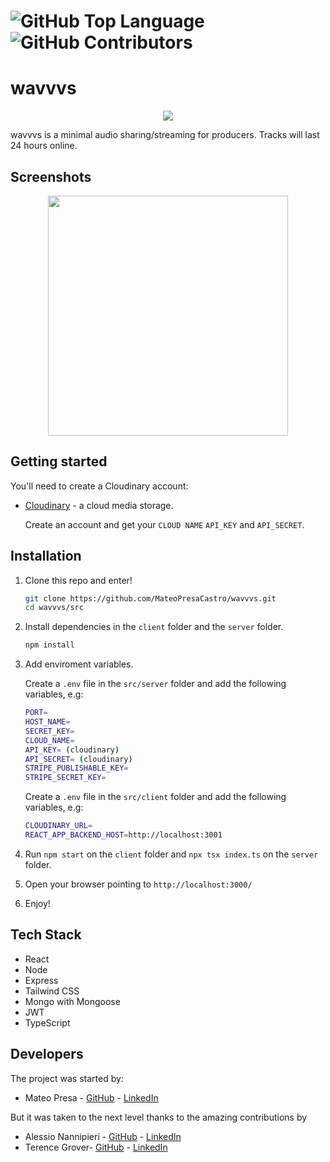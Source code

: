 # <img alt="GitHub Top Language" src="https://img.shields.io/github/languages/top/TerenceGrover/wavvvs" /> <img alt="GitHub Contributors" src="https://img.shields.io/github/contributors/TerenceGrover/wavvvs" />

# wavvvs

<p align="center">
  <img src="https://media.licdn.com/dms/image/C4E0BAQHg73rflkOEEw/company-logo_200_200/0/1676186988722?e=1684368000&v=beta&t=_X4Sq3GL-TOgew8twRgrNbFZ4JXHLm9PpK5mynO-Y0k" />
</p>


wavvvs is a minimal audio sharing/streaming for producers. Tracks will last 24 hours online.


## Screenshots

<p align="center">
  <img src="https://res.cloudinary.com/dlshfgwja/image/upload/v1676199242/lwvxhodsgiqoq9ycy0wa.png"
 style="width:40vw;height:auto;" />
</p>


## Getting started

You'll need to create a Cloudinary account:

* [Cloudinary](https://cloudinary.com/) - a cloud media storage.

   Create an account and get your `CLOUD NAME` `API_KEY` and `API_SECRET`.



## Installation 

1. Clone this repo and enter!

   ```bash
   git clone https://github.com/MateoPresaCastro/wavvvs.git
   cd wavvvs/src
   ```

2. Install dependencies in the `client` folder and the `server` folder.

   ```bash
   npm install
   ```

3. Add enviroment variables.

    Create a `.env` file in the `src/server` folder and add the following variables, e.g:
    
    ```bash
    PORT=
    HOST_NAME=
    SECRET_KEY=
    CLOUD_NAME=
    API_KEY= (cloudinary)
    API_SECRET= (cloudinary)
    STRIPE_PUBLISHABLE_KEY=
    STRIPE_SECRET_KEY=
    ```
    
    Create a `.env` file in the `src/client` folder and add the following variables, e.g:
    
    ```bash
    CLOUDINARY_URL=
    REACT_APP_BACKEND_HOST=http://localhost:3001
    ```
    
4. Run `npm start` on the `client` folder and `npx tsx index.ts` on the `server` folder.

5. Open your browser pointing to `http://localhost:3000/`

6. Enjoy!

## Tech Stack

* React
* Node
* Express
* Tailwind CSS
* Mongo with Mongoose
* JWT
* TypeScript

## Developers

The project was started by:

* Mateo Presa - [GitHub](https://github.com/MateoPresaCastro) - [LinkedIn](https://www.linkedin.com/in/mateopresa/)

But it was taken to the next level thanks to the amazing contributions by

* Alessio Nannipieri - [GitHub](https://github.com/Al366io) - [LinkedIn](https://www.linkedin.com/in/alessio-nannipieri/)
* Terence Grover- [GitHub](https://github.com/TerenceGrover) - [LinkedIn](https://www.linkedin.com/in/tgrovermc/)


